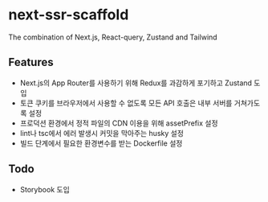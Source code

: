 # next-ssr-scaffold

The combination of Next.js, React-query, Zustand and Tailwind

## Features

* Next.js의 App Router를 사용하기 위해 Redux를 과감하게 포기하고 Zustand 도입
* 토큰 쿠키를 브라우저에서 사용할 수 없도록 모든 API 호출은 내부 서버를 거쳐가도록 설정
* 프로덕션 환경에서 정적 파일의 CDN 이용을 위해 assetPrefix 설정
* lint나 tsc에서 에러 발생시 커밋을 막아주는 husky 설정
* 빌드 단계에서 필요한 환경변수를 받는 Dockerfile 설정

## Todo

* Storybook 도입
